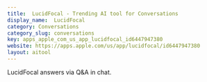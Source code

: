 ```yaml
---
title:  LucidFocal - Trending AI tool for Conversations
display_name:  LucidFocal
category: Conversations
category_slug: conversations
key: apps_apple_com_us_app_lucidfocal_id6447947380
website: https://apps.apple.com/us/app/lucidfocal/id6447947380
layout: aitool
---
```


LucidFocal answers via Q&A in chat.
